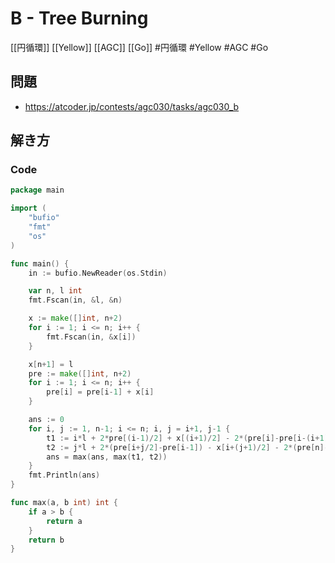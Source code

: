 # B - Tree Burning
[[円循環]] [[Yellow]] [[AGC]] [[Go]]
#円循環 #Yellow #AGC #Go 

## 問題
- https://atcoder.jp/contests/agc030/tasks/agc030_b

## 解き方
### Code
```go
package main

import (
	"bufio"
	"fmt"
	"os"
)

func main() {
	in := bufio.NewReader(os.Stdin)

	var n, l int
	fmt.Fscan(in, &l, &n)

	x := make([]int, n+2)
	for i := 1; i <= n; i++ {
		fmt.Fscan(in, &x[i])
	}

	x[n+1] = l
	pre := make([]int, n+2)
	for i := 1; i <= n; i++ {
		pre[i] = pre[i-1] + x[i]
	}

	ans := 0
	for i, j := 1, n-1; i <= n; i, j = i+1, j-1 {
		t1 := i*l + 2*pre[(i-1)/2] + x[(i+1)/2] - 2*(pre[i]-pre[i-(i+1)/2])
		t2 := j*l + 2*(pre[i+j/2]-pre[i-1]) - x[i+(j+1)/2] - 2*(pre[n]-pre[i+(j+1)/2])
		ans = max(ans, max(t1, t2))
	}
	fmt.Println(ans)
}

func max(a, b int) int {
	if a > b {
		return a
	}
	return b
}
```